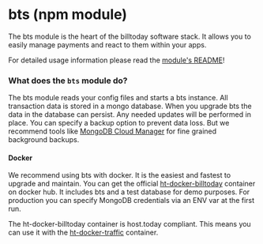 # bts (npm module)

The bts module is the heart of the billtoday software stack. It allows you to easily manage payments and react to them within your apps.

For detailed usage information please read the [module's README](https://www.npmjs.com/package/bts)!

### What does the `bts` module do?
The bts module reads your config files and starts a bts instance. All transaction data is stored in a mongo database. When you upgrade bts the data in the database can persist. Any needed updates will be performed in place. You can specify a backup option to prevent data loss. But we recommend tools like [MongoDB Cloud Manager](https://www.mongodb.com/cloud/) for fine grained background backups.

#### Docker
We recommend using bts with docker. It is the easiest and fastest to upgrade and maintain.
You can get the official [ht-docker-billtoday](https://hub.docker.com/r/hosttoday/ht-docker-billtoday/) container on docker hub. It includes bts and a test database for demo purposes. For production you can specify MongoDB credentials via an ENV var at the first run.

The ht-docker-billtoday container is host.today compliant. This means you can use it with the [ht-docker-traffic](https://hub.docker.com/r/hosttoday/ht-docker-traffic/) container.

